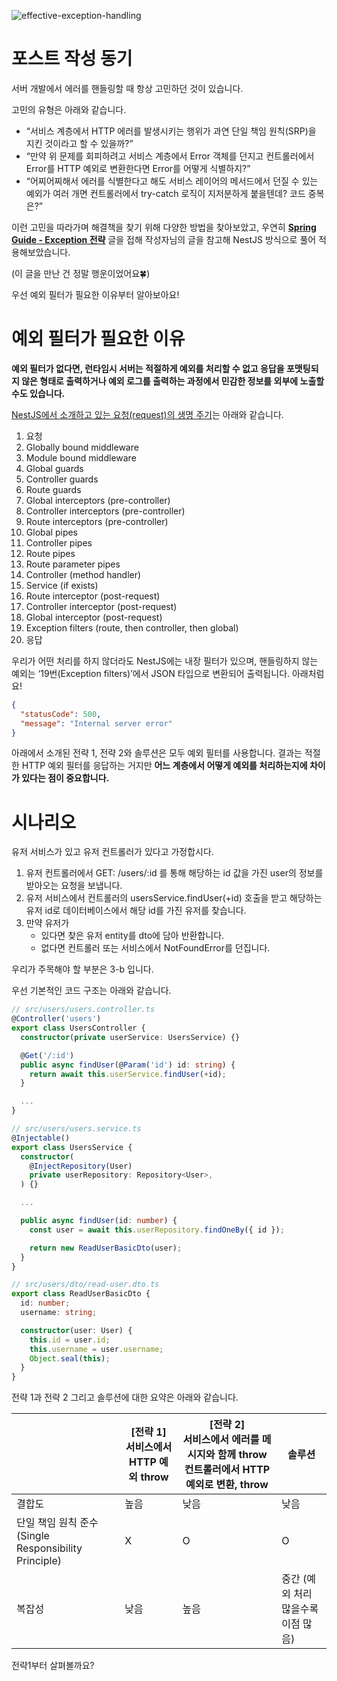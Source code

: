 ![effective-exception-handling](https://user-images.githubusercontent.com/30682847/221353096-a09cde54-6013-46eb-97dd-0c012b0701cf.png)

# 포스트 작성 동기

서버 개발에서 에러를 핸들링할 때 항상 고민하던 것이 있습니다.

고민의 유형은 아래와 같습니다.

- “서비스 계층에서 HTTP 에러를 발생시키는 행위가 과연 단일 책임 원칙(SRP)을 지킨 것이라고 할 수 있을까?”
- “만약 위 문제를 회피하려고 서비스 계층에서 Error 객체를 던지고 컨트롤러에서 Error를 HTTP 예외로 변환한다면 Error를 어떻게 식별하지?”
- “어찌어찌해서 에러를 식별한다고 해도 서비스 레이어의 메서드에서 던질 수 있는 예외가 여러 개면 컨트롤러에서 try-catch 로직이 지저분하게 붙을텐데? 코드 중복은?”

이런 고민을 따라가며 해결책을 찾기 위해 다양한 방법을 찾아보았고, 우연히 **[Spring Guide - Exception 전략](https://cheese10yun.github.io/spring-guide-exception/)** 글을 접해 작성자님의 글을 참고해 NestJS 방식으로 풀어 적용해보았습니다.

(이 글을 만난 건 정말 행운이었어요🍀)

우선 예외 필터가 필요한 이유부터 알아보아요!

# 예외 필터가 필요한 이유

**예외 필터가 없다면, 런타임시 서버는 적절하게 예외를 처리할 수 없고 응답을 포맷팅되지 않은 형태로 출력하거나 예외 로그를 출력하는 과정에서 민감한 정보를 외부에 노출할 수도 있습니다.**

[NestJS에서 소개하고 있는 요청(request)의 생명 주기](https://docs.nestjs.com/faq/request-lifecycle)는 아래와 같습니다.

1. 요청
2. Globally bound middleware
3. Module bound middleware
4. Global guards
5. Controller guards
6. Route guards
7. Global interceptors (pre-controller)
8. Controller interceptors (pre-controller)
9. Route interceptors (pre-controller)
10. Global pipes
11. Controller pipes
12. Route pipes
13. Route parameter pipes
14. Controller (method handler)
15. Service (if exists)
16. Route interceptor (post-request)
17. Controller interceptor (post-request)
18. Global interceptor (post-request)
19. Exception filters (route, then controller, then global)
20. 응답

우리가 어떤 처리를 하지 않더라도 NestJS에는 내장 필터가 있으며, 핸들링하지 않는 예외는 ‘19번(Exception filters)’에서 JSON 타입으로 변환되어 출력됩니다. 아래처럼요!

```json
{
  "statusCode": 500,
  "message": "Internal server error"
}
```

아래에서 소개된 전략 1, 전략 2와 솔루션은 모두 예외 필터를 사용합니다. 결과는 적절한 HTTP 예외 필터를 응답하는 거지만 **어느 계층에서 어떻게 예외를 처리하는지에 차이가 있다는 점이 중요합니다.**

# 시나리오

유저 서비스가 있고 유저 컨트롤러가 있다고 가정합시다.

1. 유저 컨트롤러에서 GET: /users/:id 를 통해 해당하는 id 값을 가진 user의 정보를 받아오는 요청을 보냅니다.
2. 유저 서비스에서 컨트롤러의 usersService.findUser(+id) 호출을 받고 해당하는 유저 id로 데이터베이스에서 해당 id를 가진 유저를 찾습니다.
3. 만약 유저가
   * 있다면 찾은 유저 entity를 dto에 담아 반환합니다.
   * 없다면 컨트롤러 또는 서비스에서 NotFoundError를 던집니다.

우리가 주목해야 할 부분은 3-b 입니다.

우선 기본적인 코드 구조는 아래와 같습니다.

```typescript
// src/users/users.controller.ts
@Controller('users')
export class UsersController {
  constructor(private userService: UsersService) {}

  @Get('/:id')
  public async findUser(@Param('id') id: string) {
    return await this.userService.findUser(+id);
  }

  ...
}

// src/users/users.service.ts
@Injectable()
export class UsersService {
  constructor(
    @InjectRepository(User)
    private userRepository: Repository<User>,
  ) {}

  ...

  public async findUser(id: number) {
    const user = await this.userRepository.findOneBy({ id });

    return new ReadUserBasicDto(user);
  }
}

// src/users/dto/read-user.dto.ts
export class ReadUserBasicDto {
  id: number;
  username: string;

  constructor(user: User) {
    this.id = user.id;
    this.username = user.username;
    Object.seal(this);
  }
}
```

전략 1과 전략 2 그리고 솔루션에 대한 요약은 아래와 같습니다.

|                                               | [전략 1] <br> 서비스에서 HTTP 예외 throw | [전략 2] <br> 서비스에서 에러를 메시지와 함께 throw 컨트롤러에서 HTTP 예외로 변환, throw | 솔루션                   |
|-----------------------------------------------|---------------------------------|---------------------------------------------------------------|-----------------------|
| 결합도                                           | 높음                              | 낮음                                                            | 낮음                    |
| 단일 책임 원칙 준수 (Single Responsibility Principle) | X                               | O                                                             | O                     |
| 복잡성                                           | 낮음                              | 높음                                                            | 중간 (예외 처리 많을수록 이점 많음) |

전략1부터 살펴볼까요?

